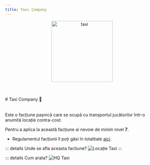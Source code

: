 ```yaml
---
title: Taxi Company
---
```





<p align="center">
    <img width="200" src="https://i.imgur.com/Z3DRUSC.png" alt="taxi">
</p>
<br> <br>
# Taxi Company 🚕
<br> <br> <br>
Este o  facțiune pașnică care se ocupă cu transportul jucătorilor într-o anumită locație contra-cost.

Pentru a aplica la această facțiune ai nevoie de minim nivel **7**.

- Regulamentul facțiunii îl poți găsi în totalitate [aici](https://ragepanel.b-hood.ro/rules/view/regulament-transport "Link regulament Transport").

::: details Unde se afla aceasta factiune?
![Locație Taxi](https://i.imgur.com/l3vO7EB.png "Locație Paramedic")
:::

::: details Cum arata?
![HQ Taxi](https://i.imgur.com/bHdLGKc.png "HQ Taxi")


